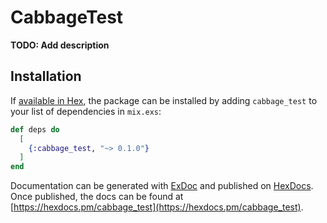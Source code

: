 # CabbageTest

**TODO: Add description**

## Installation

If [available in Hex](https://hex.pm/docs/publish), the package can be installed
by adding `cabbage_test` to your list of dependencies in `mix.exs`:

```elixir
def deps do
  [
    {:cabbage_test, "~> 0.1.0"}
  ]
end
```

Documentation can be generated with [ExDoc](https://github.com/elixir-lang/ex_doc)
and published on [HexDocs](https://hexdocs.pm). Once published, the docs can
be found at [https://hexdocs.pm/cabbage_test](https://hexdocs.pm/cabbage_test).

